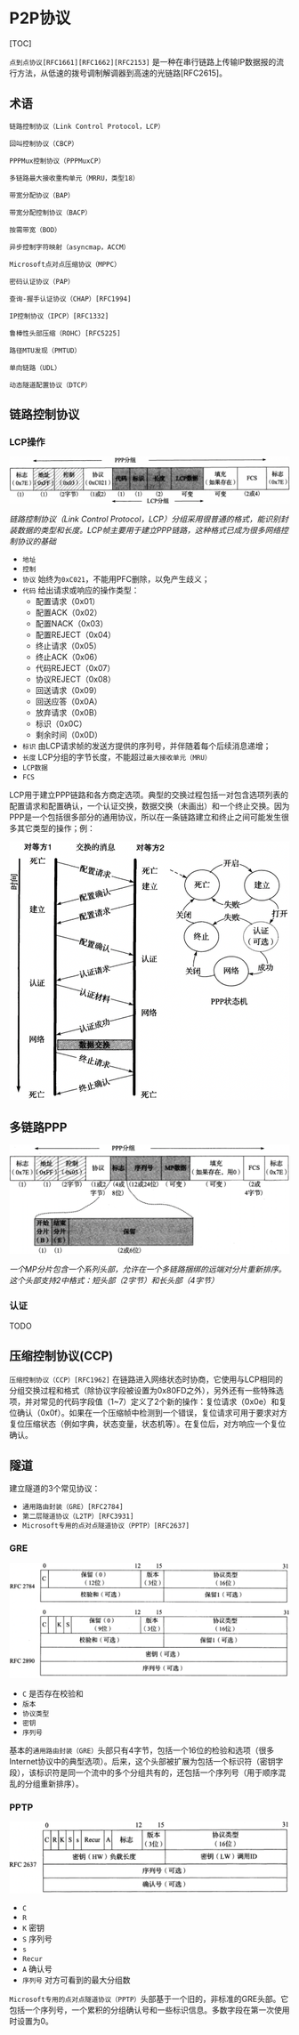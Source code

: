 # P2P协议

[TOC]



`点到点协议[RFC1661][RFC1662][RFC2153]` 是一种在串行链路上传输IP数据报的流行方法，从低速的拨号调制解调器到高速的光链路[RFC2615]。

## 术语

`链路控制协议（Link Control Protocol，LCP）`

`回叫控制协议（CBCP）`

`PPPMux控制协议（PPPMuxCP）`

`多链路最大接收重构单元（MRRU，类型18）`

`带宽分配协议（BAP）`

`带宽分配控制协议（BACP）`

`按需带宽（BOD）`

`异步控制字符映射（asyncmap，ACCM）`

`Microsoft点对点压缩协议（MPPC）`

`密码认证协议（PAP）`

`查询-握手认证协议（CHAP）[RFC1994]`

`IP控制协议（IPCP）[RFC1332]`

`鲁棒性头部压缩（ROHC）[RFC5225]`

`路径MTU发现（PMTUD）`

`单向链路（UDL）`

`动态隧道配置协议（DTCP）`



## 链路控制协议

### LCP操作

![p2p_lcp_group](res/p2p_lcp_group.png)

*链路控制协议（Link Control Protocol，LCP）分组采用很普通的格式，能识别封装数据的类型和长度。LCP帧主要用于建立PPP链路，这种格式已成为很多网络控制协议的基础*

- `地址` 
- `控制`
- `协议` 始终为`0xC021`，不能用PFC删除，以免产生歧义；
- `代码` 给出请求或响应的操作类型：
  - 配置请求（0x01）
  - 配置ACK（0x02）
  - 配置NACK（0x03）
  - 配置REJECT（0x04）
  - 终止请求（0x05）
  - 终止ACK（0x06）
  - 代码REJECT（0x07）
  - 协议REJECT（0x08）
  - 回送请求（0x09）
  - 回送应答（0x0A）
  - 放弃请求（0x0B）
  - 标识（0x0C）
  - 剩余时间（0x0D）
- `标识` 由LCP请求帧的发送方提供的序列号，并伴随着每个后续消息递增；
- `长度` LCP分组的字节长度，不能超过`最大接收单元（MRU）`
- `LCP数据`
- `FCS`

LCP用于建立PPP链路和各方商定选项。典型的交换过程包括一对包含选项列表的配置请求和配置确认，一个认证交换，数据交换（未画出）和一个终止交换。因为PPP是一个包括很多部分的通用协议，所以在一条链路建立和终止之间可能发生很多其它类型的操作；例：

![p2p_lcp_example](res/p2p_lcp_example.png)



## 多链路PPP

![p2p_ppp](res/p2p_ppp.png)

*一个MP分片包含一个系列头部，允许在一个多链路捆绑的远端对分片重新排序。这个头部支持2中格式：短头部（2字节）和长头部（4字节）*

### 认证

TODO



## 压缩控制协议(CCP)

`压缩控制协议（CCP）[RFC1962]` 在链路进入网络状态时协商，它使用与LCP相同的分组交换过程和格式（除协议字段被设置为0x80FD之外），另外还有一些特殊选项，并对常见的代码字段值（1~7）定义了2个新的操作：复位请求（0x0e）和复位确认（0x0f）。如果在一个压缩帧中检测到一个错误，复位请求可用于要求对方复位压缩状态（例如字典，状态变量，状态机等）。在复位后，对方响应一个复位确认。



## 隧道

建立隧道的3个常见协议：

- `通用路由封装（GRE）[RFC2784]`
- `第二层隧道协议（L2TP）[RFC3931]`
- `Microsoft专用的点对点隧道协议（PPTP）[RFC2637]`

### GRE

![p2p_gre](res/p2p_gre.png)

- `C` 是否存在校验和
- `版本`
- `协议类型`
- `密钥`
- `序列号`

基本的`通用路由封装（GRE）`头部只有4字节，包括一个16位的检验和选项（很多Internet协议中的典型选项）。后来，这个头部被扩展为包括一个标识符（密钥字段），该标识符是同一个流中的多个分组共有的，还包括一个序列号（用于顺序混乱的分组重新排序）。

### PPTP

![p2p_pptp](res/p2p_pptp.png)

- `C`
- `R`
- `K` 密钥
- `S` 序列号
- `s`
- `Recur`
- `A` 确认号
- `序列号` 对方可看到的最大分组数

`Microsoft专用的点对点隧道协议（PPTP）`头部基于一个旧的，非标准的GRE头部。它包括一个序列号，一个累积的分组确认号和一些标识信息。多数字段在第一次使用时设置为0。
